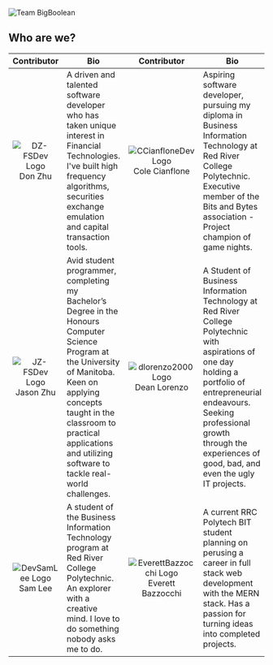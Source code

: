 ![Team BigBoolean](https://capsule-render.vercel.app/api?text=Team%20BigBoolean&animation=twinkling&type=waving&color=0:EEFF0000,100:a82da8&fontColor=CCCCFF&desc=Sprint%20to%20Innovate%202022&height=300&descAlignY=70)

## Who are we?
| Contributor | Bio | Contributor | Bio |
|:--:|---|:--:|---|
| ![DZ-FSDev Logo](https://avatars.githubusercontent.com/u/85122787?v=4) <br> Don Zhu | A driven and talented software developer who has taken unique interest in Financial Technologies. I've built high frequency algorithms, securities exchange emulation and capital transaction tools. | ![CCianfloneDev Logo](https://avatars.githubusercontent.com/u/24930067?v=4) <br> Cole Cianflone | Aspiring software developer, pursuing my diploma in Business Information Technology at Red River College Polytechnic. Executive member of the Bits and Bytes association - Project champion of game nights. |
| ![JZ-FSDev Logo](https://avatars.githubusercontent.com/u/94236556?v=4) <br> Jason Zhu | Avid student programmer, completing my Bachelor’s Degree in the Honours Computer Science Program at the University of Manitoba.  Keen on applying concepts taught in the classroom to practical applications and utilizing software to tackle real-world challenges. | ![dlorenzo2000 Logo](https://avatars.githubusercontent.com/u/62883239?v=4) <br> Dean Lorenzo | A Student of Business Information Technology at Red River College Polytechnic with aspirations of one day holding a portfolio of entrepreneurial endeavours. Seeking professional growth through the experiences of good, bad, and even the ugly IT projects. |
| ![DevSamLee Logo](https://avatars.githubusercontent.com/u/96956309?v=4) <br> Sam Lee | A student of the Business Information Technology program at Red River College Polytechnic. An explorer with a creative mind. I love to do something nobody asks me to do. | ![EverettBazzocchi Logo](https://avatars.githubusercontent.com/u/89931533?v=4) <br> Everett Bazzocchi | A current RRC Polytech BIT student planning on perusing a career in full stack web development with the MERN stack. Has a passion for turning ideas into completed projects. |

